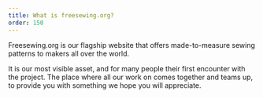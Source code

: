 ```yaml
---
title: What is freesewing.org?
order: 150
---
```


Freesewing.org is our flagship website that offers made-to-measure sewing patterns to makers all over the world.

It is our most visible asset, and for many people their first encounter with the project.
The place where all our work on comes together and teams up,
to provide you with something we hope you will appreciate.

